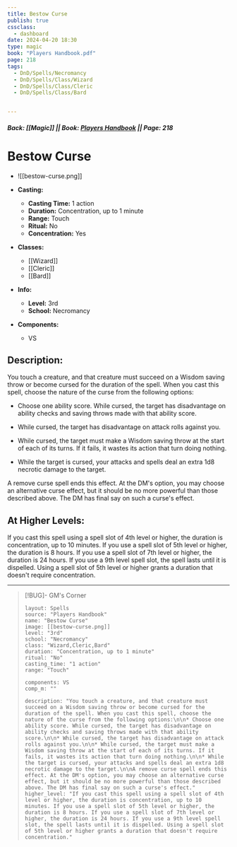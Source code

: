 ```yaml
---
title: Bestow Curse
publish: true
cssclass:
  - dashboard
date: 2024-04-20 18:30
type: magic
book: "Players Handbook.pdf"
page: 218
tags:
  - DnD/Spells/Necromancy
  - DnD/Spells/Class/Wizard
  - DnD/Spells/Class/Cleric
  - DnD/Spells/Class/Bard


---
```


##### Back: [[Magic]] || Book: [Players Handbook](https://drive.google.com/drive/folders/1O5bhpYizcIT5xxAoLOuzCRht_PVS7VSG?usp=sharing) || Page: 218

# Bestow Curse
- ![[bestow-curse.png]]
- **Casting:**
    - **Casting Time:** 1 action
    - **Duration:** Concentration, up to 1 minute
    - **Range:** Touch
    - **Ritual:** No
    - **Concentration:** Yes
- **Classes:**
    - [[Wizard]]
    - [[Cleric]]
    - [[Bard]]

- **Info:**
    - **Level:** 3rd
    - **School:** Necromancy
- **Components:**
    - VS


## Description:
You touch a creature, and that creature must succeed on a Wisdom saving throw or become cursed for the duration of the spell. When you cast this spell, choose the nature of the curse from the following options:

* Choose one ability score. While cursed, the target has disadvantage on ability checks and saving throws made with that ability score.

* While cursed, the target has disadvantage on attack rolls against you.

* While cursed, the target must make a Wisdom saving throw at the start of each of its turns. If it fails, it wastes its action that turn doing nothing.

* While the target is cursed, your attacks and spells deal an extra 1d8 necrotic damage to the target.

A remove curse spell ends this effect. At the DM's option, you may choose an alternative curse effect, but it should be no more powerful than those described above. The DM has final say on such a curse's effect.

## At Higher Levels:
If you cast this spell using a spell slot of 4th level or higher, the duration is concentration, up to 10 minutes. If you use a spell slot of 5th level or higher, the duration is 8 hours. If you use a spell slot of 7th level or higher, the duration is 24 hours. If you use a 9th level spell slot, the spell lasts until it is dispelled. Using a spell slot of 5th level or higher grants a duration that doesn't require concentration.

---

> [!BUG]- GM's Corner
>
> ```statblock
> layout: Spells
> source: "Players Handbook"
> name: "Bestow Curse"
> image: [[bestow-curse.png]]
> level: "3rd"
> school: "Necromancy"
> class: "Wizard,Cleric,Bard"
> duration: "Concentration, up to 1 minute"
> ritual: "No"
> casting_time: "1 action"
> range: "Touch"
>
> components: VS
> comp_m: ""
>
> description: "You touch a creature, and that creature must succeed on a Wisdom saving throw or become cursed for the duration of the spell. When you cast this spell, choose the nature of the curse from the following options:\n\n* Choose one ability score. While cursed, the target has disadvantage on ability checks and saving throws made with that ability score.\n\n* While cursed, the target has disadvantage on attack rolls against you.\n\n* While cursed, the target must make a Wisdom saving throw at the start of each of its turns. If it fails, it wastes its action that turn doing nothing.\n\n* While the target is cursed, your attacks and spells deal an extra 1d8 necrotic damage to the target.\n\nA remove curse spell ends this effect. At the DM's option, you may choose an alternative curse effect, but it should be no more powerful than those described above. The DM has final say on such a curse's effect."
> higher_level: "If you cast this spell using a spell slot of 4th level or higher, the duration is concentration, up to 10 minutes. If you use a spell slot of 5th level or higher, the duration is 8 hours. If you use a spell slot of 7th level or higher, the duration is 24 hours. If you use a 9th level spell slot, the spell lasts until it is dispelled. Using a spell slot of 5th level or higher grants a duration that doesn't require concentration."
> ```
